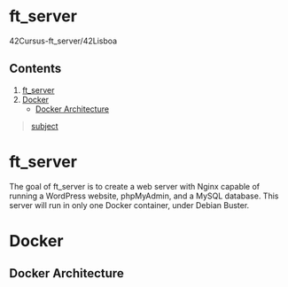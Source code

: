 # ft_server
  42Cursus-ft_server/42Lisboa
  
## Contents
1. [ft_server](https://github.com/mlanca-c/ft_server#ft_server)
2. [Docker](https://github.com/mlanca-c/ft_server#Docker)
    * [Docker Architecture](https://github.com/mlanca-c/ft_server#Docker-Architecture)

> [subject](subject.pdf)
# ft_server
The goal of ft_server is to create a web server with Nginx capable of running a WordPress website, phpMyAdmin, and a MySQL database. This server will run in only one Docker container, under Debian Buster.

# Docker
## Docker Architecture
